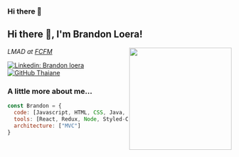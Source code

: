 ### Hi there 👋
<h2> Hi there 👋, I'm Brandon Loera!</h2>
<img align='right' src="https://static.wixstatic.com/media/97b295_cb2efad59c0942928d7451e571dc582c~mv2.gif" width="230">
<p><em>LMAD at <a href="https://www.fcfm.uanl.mx">FCFM</a> </em>
</p>

[![Linkedin: Brandon loera](https://img.shields.io/badge/-thaianebraga-blue?style=flat-square&logo=Linkedin&logoColor=white&link=https://www.linkedin.com/in/brandon-loera-silva/)](https://www.linkedin.com/in/brandon-loera-silva/)
[![GitHub Thaiane](https://img.shields.io/github/followers/thaiane?label=follow&style=social)](https://github.com/Yisusmomoa)


### A little more about me...  

```javascript
const Brandon = {
  code: [Javascript, HTML, CSS, Java, React, Node, Express, .net, Android, kotlin],
  tools: [React, Redux, Node, Styled-Components, Figma, Sequelize, Android],
  architecture: ["MVC"]
}
```

<!--
**Yisusmomoa/Yisusmomoa** is a ✨ _special_ ✨ repository because its `README.md` (this file) appears on your GitHub profile.

Here are some ideas to get you started:

- 🔭 I’m currently working on ...
- 🌱 I’m currently learning ...
- 👯 I’m looking to collaborate on ...
- 🤔 I’m looking for help with ...
- 💬 Ask me about ...
- 📫 How to reach me: ...
- 😄 Pronouns: ...
- ⚡ Fun fact: ...
-->
